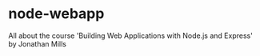 # node-webapp

All about the course 'Building Web Applications with Node.js and Express' by Jonathan Mills
